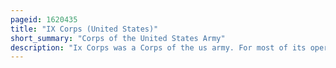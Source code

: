 ```yaml
---
pageid: 1620435
title: "IX Corps (United States)"
short_summary: "Corps of the United States Army"
description: "Ix Corps was a Corps of the us army. For most of its operational History the Ix Corps was headquartered in or around Japan and Subordinate to the us army Commands in the far east."
---
```

